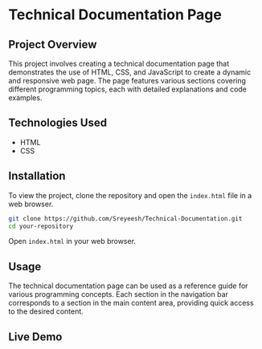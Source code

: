 

# Technical Documentation Page

## Project Overview
This project involves creating a technical documentation page that demonstrates the use of HTML, CSS, and JavaScript to create a dynamic and responsive web page. The page features various sections covering different programming topics, each with detailed explanations and code examples.

## Technologies Used
- HTML
- CSS

## Installation
To view the project, clone the repository and open the `index.html` file in a web browser.

```bash
git clone https://github.com/Sreyeesh/Technical-Documentation.git
cd your-repository
```
Open `index.html` in your web browser.

## Usage
The technical documentation page can be used as a reference guide for various programming concepts. Each section in the navigation bar corresponds to a section in the main content area, providing quick access to the desired content.

## Live Demo
